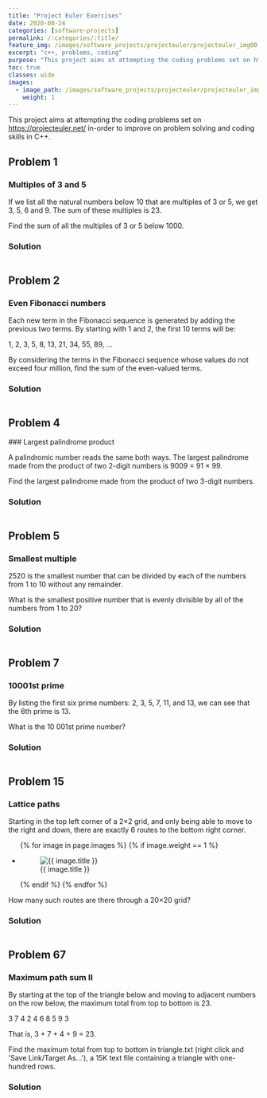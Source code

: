 ```yaml
---
title: "Project Euler Exercises"
date: 2020-08-24
categories: [software-projects]
permalink: /:categories/:title/
feature_img: /images/software_projects/projecteuler/projecteuler_img00.jpg
excerpt: "c++, problems, coding"
purpose: "This project aims at attempting the coding problems set on https://projecteuler.net/ in-order to improve on problem solving and coding skills in C++."
toc: true
classes: wide
images:
  - image_path: /images/software_projects/projecteuler/projecteuler_img01.jpg    
    weight: 1
---
```


This project aims at attempting the coding problems set on https://projecteuler.net/ in-order to improve on problem solving and coding skills in C++.

<h2 class="text-underline">Problem 1</h2>

### Multiples of 3 and 5

If we list all the natural numbers below 10 that are multiples of 3 or 5, we get 3, 5, 6 and 9. The sum of these multiples is 23.

Find the sum of all the multiples of 3 or 5 below 1000.

### Solution
```cpp

```

<h2 class="text-underline">Problem 2</h2>

### Even Fibonacci numbers

Each new term in the Fibonacci sequence is generated by adding the previous two terms. By starting with 1 and 2, the first 10 terms will be:

1, 2, 3, 5, 8, 13, 21, 34, 55, 89, ...

By considering the terms in the Fibonacci sequence whose values do not exceed four million, find the sum of the even-valued terms.

### Solution
```cpp

```

<h2 class="text-underline">Problem 4</h2>
### Largest palindrome product

A palindromic number reads the same both ways. The largest palindrome made from the product of two 2-digit numbers is 9009 = 91 × 99.

Find the largest palindrome made from the product of two 3-digit numbers.

### Solution
```cpp

```

<h2 class="text-underline">Problem 5</h2>

### Smallest multiple

2520 is the smallest number that can be divided by each of the numbers from 1 to 10 without any remainder.

What is the smallest positive number that is evenly divisible by all of the numbers from 1 to 20?


### Solution
```cpp

```

<h2 class="text-underline">Problem 7</h2>

### 10001st prime

By listing the first six prime numbers: 2, 3, 5, 7, 11, and 13, we can see that the 6th prime is 13.

What is the 10 001st prime number?

### Solution
```cpp

```

<h2 class="text-underline">Problem 15</h2>

### Lattice paths

Starting in the top left corner of a 2×2 grid, and only being able to move to the right and down, there are exactly 6 routes to the bottom right corner.

<ul class="photo-gallery">
  {% for image in page.images %}
    {% if image.weight == 1 %}
      <li>
        <figure class="custom-figure">
          <img src="{{ image.image_path }}" alt="{{ image.title }}">
          <figcaption class="custom-figcaption">
            {{ image.title }}
          </figcaption>
        </figure>  
      </li>
    {% endif %}  
  {% endfor %}  
</ul>

How many such routes are there through a 20×20 grid?


### Solution
```cpp

```


<h2 class="text-underline">Problem 67</h2>

### Maximum path sum II

By starting at the top of the triangle below and moving to adjacent numbers on the row below, the maximum total from top to bottom is 23.

3
7 4
2 4 6
8 5 9 3

That is, 3 + 7 + 4 + 9 = 23.

Find the maximum total from top to bottom in triangle.txt (right click and 'Save Link/Target As...'), a 15K text file containing a triangle with one-hundred rows.


### Solution
```cpp

```
